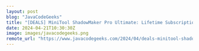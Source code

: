 ```yaml
---
layout: post
blog: "JavaCodeGeeks"
title: "[DEALS] MiniTool ShadowMaker Pro Ultimate: Lifetime Subscription (62% off) & Other Deals Up To 98% Off – Offers End Soon!"
date: 2024-04-21T10:30:30Z
image: images/javacodegeeks.png
remote_url: "https://www.javacodegeeks.com/2024/04/deals-minitool-shadowmaker-pro-ultimate-lifetime-subscription-62-off-other-deals-up-to-98-off-offers-end-soon-2.html"
---
```

